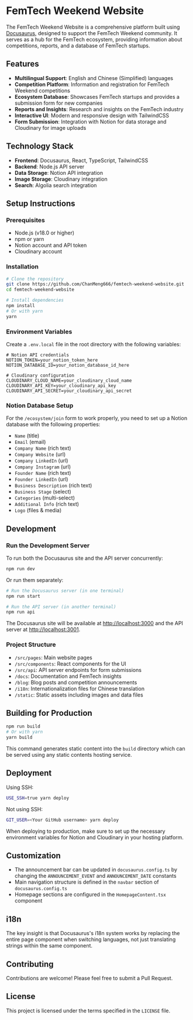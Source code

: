 # FemTech Weekend Website

The FemTech Weekend Website is a comprehensive platform built using [Docusaurus](https://docusaurus.io/), designed to support the FemTech Weekend community. It serves as a hub for the FemTech ecosystem, providing information about competitions, reports, and a database of FemTech startups.

## Features

- **Multilingual Support**: English and Chinese (Simplified) languages
- **Competition Platform**: Information and registration for FemTech Weekend competitions
- **Ecosystem Database**: Showcases FemTech startups and provides a submission form for new companies
- **Reports and Insights**: Research and insights on the FemTech industry
- **Interactive UI**: Modern and responsive design with TailwindCSS
- **Form Submission**: Integration with Notion for data storage and Cloudinary for image uploads

## Technology Stack

- **Frontend**: Docusaurus, React, TypeScript, TailwindCSS
- **Backend**: Node.js API server
- **Data Storage**: Notion API integration
- **Image Storage**: Cloudinary integration
- **Search**: Algolia search integration

## Setup Instructions

### Prerequisites

- Node.js (v18.0 or higher)
- npm or yarn
- Notion account and API token
- Cloudinary account

### Installation

```bash
# Clone the repository
git clone https://github.com/ChanMeng666/femtech-weekend-website.git
cd femtech-weekend-website

# Install dependencies
npm install
# Or with yarn
yarn
```

### Environment Variables

Create a `.env.local` file in the root directory with the following variables:

```
# Notion API credentials
NOTION_TOKEN=your_notion_token_here
NOTION_DATABASE_ID=your_notion_database_id_here

# Cloudinary configuration
CLOUDINARY_CLOUD_NAME=your_cloudinary_cloud_name
CLOUDINARY_API_KEY=your_cloudinary_api_key
CLOUDINARY_API_SECRET=your_cloudinary_api_secret
```

### Notion Database Setup

For the `/ecosystem/join` form to work properly, you need to set up a Notion database with the following properties:

- `Name` (title)
- `Email` (email)
- `Company Name` (rich text)
- `Company Website` (url)
- `Company LinkedIn` (url)
- `Company Instagram` (url)
- `Founder Name` (rich text)
- `Founder LinkedIn` (url)
- `Business Description` (rich text)
- `Business Stage` (select)
- `Categories` (multi-select)
- `Additional Info` (rich text)
- `Logo` (files & media)

## Development

### Run the Development Server

To run both the Docusaurus site and the API server concurrently:

```bash
npm run dev
```

Or run them separately:

```bash
# Run the Docusaurus server (in one terminal)
npm run start

# Run the API server (in another terminal)
npm run api
```

The Docusaurus site will be available at [http://localhost:3000](http://localhost:3000) and the API server at [http://localhost:3001](http://localhost:3001).

### Project Structure

- `/src/pages`: Main website pages
- `/src/components`: React components for the UI
- `/src/api`: API server endpoints for form submissions
- `/docs`: Documentation and FemTech insights
- `/blog`: Blog posts and competition announcements
- `/i18n`: Internationalization files for Chinese translation
- `/static`: Static assets including images and data files

## Building for Production

```bash
npm run build
# Or with yarn
yarn build
```

This command generates static content into the `build` directory which can be served using any static contents hosting service.

## Deployment

Using SSH:

```bash
USE_SSH=true yarn deploy
```

Not using SSH:

```bash
GIT_USER=<Your GitHub username> yarn deploy
```

When deploying to production, make sure to set up the necessary environment variables for Notion and Cloudinary in your hosting platform.

## Customization

- The announcement bar can be updated in `docusaurus.config.ts` by changing the `ANNOUNCEMENT_EVENT` and `ANNOUNCEMENT_DATE` constants
- Main navigation structure is defined in the `navbar` section of `docusaurus.config.ts`
- Homepage sections are configured in the `HomepageContent.tsx` component

## i18n

The key insight is that Docusaurus's i18n system works by replacing the entire page component when switching languages, not just translating strings within the same component.

## Contributing

Contributions are welcome! Please feel free to submit a Pull Request.

## License

This project is licensed under the terms specified in the `LICENSE` file.


